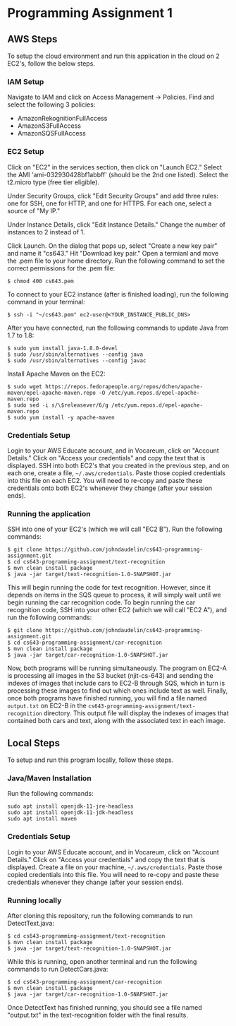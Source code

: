# Programming Assignment 1

## AWS Steps

To setup the cloud environment and run this application in the cloud on 2 EC2's, follow the below steps.

### IAM Setup

Navigate to IAM and click on Access Management -> Policies. Find and select the following 3 policies:

- AmazonRekognitionFullAccess
- AmazonS3FullAccess
- AmazonSQSFullAccess

### EC2 Setup

Click on "EC2" in the services section, then click on "Launch EC2." Select the AMI 'ami-032930428bf1abbff' (should be the 2nd one listed). Select the t2.micro type (free tier eligible).

Under Security Groups, click "Edit Security Groups" and add three rules: one for SSH, one for HTTP, and one for HTTPS. For each one, select a source of "My IP."

Under Instance Details, click "Edit Instance Details." Change the number of instances to 2 instead of 1.

Click Launch. On the dialog that pops up, select "Create a new key pair" and name it "cs643." Hit "Download key pair." Open a termianl and move the .pem file to your home directory. Run the following command to set the correct permissions for the .pem file:

    $ chmod 400 cs643.pem

To connect to your EC2 instance (after is finished loading), run the following command in your terminal:

    $ ssh -i "~/cs643.pem" ec2-user@<YOUR_INSTANCE_PUBLIC_DNS>

After you have connected, run the following commands to update Java from 1.7 to 1.8:

    $ sudo yum install java-1.8.0-devel
    $ sudo /usr/sbin/alternatives --config java
    $ sudo /usr/sbin/alternatives --config javac

Install Apache Maven on the EC2:

    $ sudo wget https://repos.fedorapeople.org/repos/dchen/apache-maven/epel-apache-maven.repo -O /etc/yum.repos.d/epel-apache-maven.repo
    $ sudo sed -i s/\$releasever/6/g /etc/yum.repos.d/epel-apache-maven.repo
    $ sudo yum install -y apache-maven

### Credentials Setup

Login to your AWS Educate account, and in Vocareum, click on "Account Details." Click on "Access your credentials" and copy the text that is displayed. SSH into both EC2's that you created in the previous step, and on each one, create a file, `~/.aws/credentials`. Paste those copied credentials into this file on each EC2. You will need to re-copy and paste these credentials onto both EC2's whenever they change (after your session ends).

### Running the application

SSH into one of your EC2's (which we will call "EC2 B"). Run the following commands:

    $ git clone https://github.com/johndaudelin/cs643-programming-assignment.git
    $ cd cs643-programming-assignment/text-recognition
    $ mvn clean install package
    $ java -jar target/text-recognition-1.0-SNAPSHOT.jar

This will begin running the code for text recognition. However, since it depends on items in the SQS queue to process, it will simply wait until we begin running the car recognition code. To begin running the car recognition code, SSH into your other EC2 (which we will call "EC2 A"), and run the following commands:

    $ git clone https://github.com/johndaudelin/cs643-programming-assignment.git
    $ cd cs643-programming-assignment/car-recognition
    $ mvn clean install package
    $ java -jar target/car-recognition-1.0-SNAPSHOT.jar

Now, both programs will be running simultaneously. The program on EC2-A is processing all images in the S3 bucket (njit-cs-643) and sending the indexes of images that include cars to EC2-B through SQS, which in turn is processing these images to find out which ones include text as well. Finally, once both programs have finished running, you will find a file named `output.txt` on EC2-B in the `cs643-programming-assignment/text-recognition` directory. This output file will display the indexes of images that contained both cars and text, along with the associated text in each image.

## Local Steps

To setup and run this program locally, follow these steps.

### Java/Maven Installation

Run the following commands:

    sudo apt install openjdk-11-jre-headless
    sudo apt install openjdk-11-jdk-headless
    sudo apt install maven

### Credentials Setup

Login to your AWS Educate account, and in Vocareum, click on "Account Details." Click on "Access your credentials" and copy the text that is displayed. Create a file on your machine, `~/.aws/credentials`. Paste those copied credentials into this file. You will need to re-copy and paste these credentials whenever they change (after your session ends).

### Running locally

After cloning this repository, run the following commands to run DetectText.java:

    $ cd cs643-programming-assignment/text-recognition
    $ mvn clean install package
    $ java -jar target/text-recognition-1.0-SNAPSHOT.jar

While this is running, open another terminal and run the following commands to run DetectCars.java:

    $ cd cs643-programming-assignment/car-recognition
    $ mvn clean install package
    $ java -jar target/car-recognition-1.0-SNAPSHOT.jar

Once DetectText has finished running, you should see a file named "output.txt" in the text-recognition folder with the final results.
